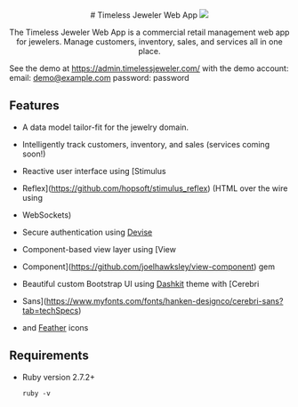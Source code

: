 <div align="center">
# Timeless Jeweler Web App
<a href="https://codeclimate.com/github/garrettmichaelgeorge/timeless_jeweler_public/maintainability">
  <img src="https://api.codeclimate.com/v1/badges/2e9f659f4ba63f50d6dd/maintainability"/>
</a>

The Timeless Jeweler Web App is a commercial retail management web app for
jewelers. Manage customers, inventory, sales, and services all in one place.
</div>

See the demo at https://admin.timelessjeweler.com/ with the demo account:
email: demo@example.com
password: password

## Features
* A data model tailor-fit for the jewelry domain.

* Intelligently track customers, inventory, and sales (services coming soon!)

* Reactive user interface using [Stimulus
* Reflex](https://github.com/hopsoft/stimulus_reflex) (HTML over the wire using
* WebSockets)

* Secure authentication using [Devise](https://github.com/heartcombo/devise)

* Component-based view layer using [View
* Component](https://github.com/joelhawksley/view-component) gem

* Beautiful custom Bootstrap UI using [Dashkit]() theme with [Cerebri
* Sans](https://www.myfonts.com/fonts/hanken-designco/cerebri-sans?tab=techSpecs)
* and [Feather](https://feathericons.com) icons

## Requirements

* Ruby version 2.7.2+

    ```
    ruby -v
    ```
